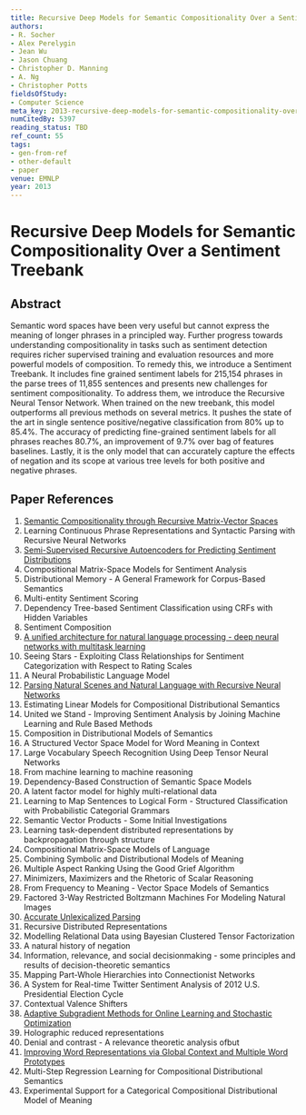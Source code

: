 ```yaml
---
title: Recursive Deep Models for Semantic Compositionality Over a Sentiment Treebank
authors:
- R. Socher
- Alex Perelygin
- Jean Wu
- Jason Chuang
- Christopher D. Manning
- A. Ng
- Christopher Potts
fieldsOfStudy:
- Computer Science
meta_key: 2013-recursive-deep-models-for-semantic-compositionality-over-a-sentiment-treebank
numCitedBy: 5397
reading_status: TBD
ref_count: 55
tags:
- gen-from-ref
- other-default
- paper
venue: EMNLP
year: 2013
---
```


# Recursive Deep Models for Semantic Compositionality Over a Sentiment Treebank

## Abstract

Semantic word spaces have been very useful but cannot express the meaning of longer phrases in a principled way. Further progress towards understanding compositionality in tasks such as sentiment detection requires richer supervised training and evaluation resources and more powerful models of composition. To remedy this, we introduce a Sentiment Treebank. It includes fine grained sentiment labels for 215,154 phrases in the parse trees of 11,855 sentences and presents new challenges for sentiment compositionality. To address them, we introduce the Recursive Neural Tensor Network. When trained on the new treebank, this model outperforms all previous methods on several metrics. It pushes the state of the art in single sentence positive/negative classification from 80% up to 85.4%. The accuracy of predicting fine-grained sentiment labels for all phrases reaches 80.7%, an improvement of 9.7% over bag of features baselines. Lastly, it is the only model that can accurately capture the effects of negation and its scope at various tree levels for both positive and negative phrases.

## Paper References

1. [Semantic Compositionality through Recursive Matrix-Vector Spaces](2012-semantic-compositionality-through-recursive-matrix-vector-spaces)
2. Learning Continuous Phrase Representations and Syntactic Parsing with Recursive Neural Networks
3. [Semi-Supervised Recursive Autoencoders for Predicting Sentiment Distributions](2011-semi-supervised-recursive-autoencoders-for-predicting-sentiment-distributions)
4. Compositional Matrix-Space Models for Sentiment Analysis
5. Distributional Memory - A General Framework for Corpus-Based Semantics
6. Multi-entity Sentiment Scoring
7. Dependency Tree-based Sentiment Classification using CRFs with Hidden Variables
8. Sentiment Composition
9. [A unified architecture for natural language processing - deep neural networks with multitask learning](2008-a-unified-architecture-for-natural-language-processing-deep-neural-networks-with-multitask-learning)
10. Seeing Stars - Exploiting Class Relationships for Sentiment Categorization with Respect to Rating Scales
11. A Neural Probabilistic Language Model
12. [Parsing Natural Scenes and Natural Language with Recursive Neural Networks](2011-parsing-natural-scenes-and-natural-language-with-recursive-neural-networks)
13. Estimating Linear Models for Compositional Distributional Semantics
14. United we Stand - Improving Sentiment Analysis by Joining Machine Learning and Rule Based Methods
15. Composition in Distributional Models of Semantics
16. A Structured Vector Space Model for Word Meaning in Context
17. Large Vocabulary Speech Recognition Using Deep Tensor Neural Networks
18. From machine learning to machine reasoning
19. Dependency-Based Construction of Semantic Space Models
20. A latent factor model for highly multi-relational data
21. Learning to Map Sentences to Logical Form - Structured Classification with Probabilistic Categorial Grammars
22. Semantic Vector Products - Some Initial Investigations
23. Learning task-dependent distributed representations by backpropagation through structure
24. Compositional Matrix-Space Models of Language
25. Combining Symbolic and Distributional Models of Meaning
26. Multiple Aspect Ranking Using the Good Grief Algorithm
27. Minimizers, Maximizers and the Rhetoric of Scalar Reasoning
28. From Frequency to Meaning - Vector Space Models of Semantics
29. Factored 3-Way Restricted Boltzmann Machines For Modeling Natural Images
30. [Accurate Unlexicalized Parsing](2003-accurate-unlexicalized-parsing)
31. Recursive Distributed Representations
32. Modelling Relational Data using Bayesian Clustered Tensor Factorization
33. A natural history of negation
34. Information, relevance, and social decisionmaking - some principles and results of decision-theoretic semantics
35. Mapping Part-Whole Hierarchies into Connectionist Networks
36. A System for Real-time Twitter Sentiment Analysis of 2012 U.S. Presidential Election Cycle
37. Contextual Valence Shifters
38. [Adaptive Subgradient Methods for Online Learning and Stochastic Optimization](2010-adaptive-subgradient-methods-for-online-learning-and-stochastic-optimization)
39. Holographic reduced representations
40. Denial and contrast - A relevance theoretic analysis ofbut
41. [Improving Word Representations via Global Context and Multiple Word Prototypes](2012-improving-word-representations-via-global-context-and-multiple-word-prototypes)
42. Multi-Step Regression Learning for Compositional Distributional Semantics
43. Experimental Support for a Categorical Compositional Distributional Model of Meaning
